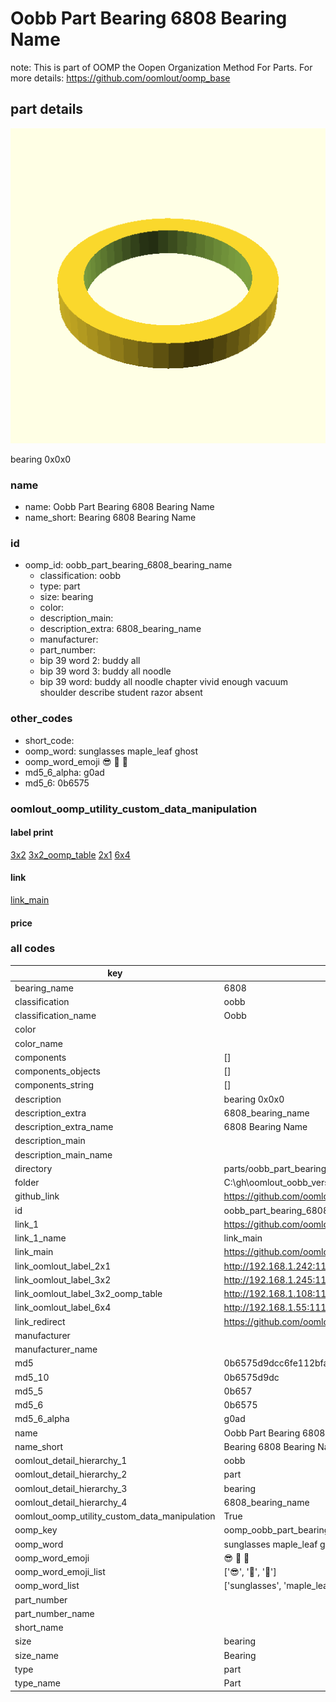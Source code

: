 # Oobb Part Bearing 6808 Bearing Name  

note: This is part of OOMP the Oopen Organization Method For Parts. For more details: https://github.com/oomlout/oomp_base

##  part details
  

[![](3dpr.png)](3dpr.png)

bearing 0x0x0



### name
* name: Oobb Part Bearing 6808 Bearing Name
* name_short: Bearing 6808 Bearing Name
### id
* oomp_id: oobb_part_bearing_6808_bearing_name
  * classification: oobb
  * type: part
  * size: bearing
  * color: 
  * description_main: 
  * description_extra: 6808_bearing_name
  * manufacturer: 
  * part_number: 
  * bip 39 word 2: buddy all
  * bip 39 word 3: buddy all noodle
  * bip 39 word: buddy all noodle chapter vivid enough vacuum shoulder describe student razor absent

### other_codes
* short_code: 
* oomp_word: sunglasses maple_leaf ghost
* oomp_word_emoji :sunglasses: :maple_leaf: :ghost:
* md5_6_alpha: g0ad
* md5_6: 0b6575






### oomlout_oomp_utility_custom_data_manipulation
#### label print
[3x2](http://192.168.1.245:1112/?label=oomp%20g0ad)
[3x2_oomp_table](http://192.168.1.108:1112/?label=oomp%20g0ad)
[2x1](http://192.168.1.242:1112/?label=oomp%20g0ad)
[6x4](http://192.168.1.55:1112/?label=oomp%20g0ad)    

#### link

[link_main](https://github.com/oomlout/oomlout_oobb_version_4_generated_parts/tree/main/navigation_oomp/oobb/part/bearing//6808_bearing_name/part)                              

#### price







### all codes 
| key | value |  
| --- | --- |  
| bearing_name | 6808 |  
| classification | oobb |  
| classification_name | Oobb |  
| color |  |  
| color_name |  |  
| components | [] |  
| components_objects | [] |  
| components_string | [] |  
| description | bearing 0x0x0 |  
| description_extra | 6808_bearing_name |  
| description_extra_name | 6808 Bearing Name |  
| description_main |  |  
| description_main_name |  |  
| directory | parts/oobb_part_bearing_6808_bearing_name |  
| folder | C:\gh\oomlout_oobb_version_4_generated_parts\parts\oobb_part_bearing_6808_bearing_name |  
| github_link | https://github.com/oomlout/oomlout_oomp_part_src/tree/main/parts/oobb_part_bearing_6808_bearing_name |  
| id | oobb_part_bearing_6808_bearing_name |  
| link_1 | https://github.com/oomlout/oomlout_oobb_version_4_generated_parts/tree/main/navigation_oomp/oobb/part/bearing//6808_bearing_name/part |  
| link_1_name | link_main |  
| link_main | https://github.com/oomlout/oomlout_oobb_version_4_generated_parts/tree/main/navigation_oomp/oobb/part/bearing//6808_bearing_name/part |  
| link_oomlout_label_2x1 | http://192.168.1.242:1112/?label=oomp%20g0ad |  
| link_oomlout_label_3x2 | http://192.168.1.245:1112/?label=oomp%20g0ad |  
| link_oomlout_label_3x2_oomp_table | http://192.168.1.108:1112/?label=oomp%20g0ad |  
| link_oomlout_label_6x4 | http://192.168.1.55:1112/?label=oomp%20g0ad |  
| link_redirect | https://github.com/oomlout/oomlout_oobb_version_4_generated_parts/tree/main/parts/hardware_bearing_6808 |  
| manufacturer |  |  
| manufacturer_name |  |  
| md5 | 0b6575d9dcc6fe112bfa92672c0198eb |  
| md5_10 | 0b6575d9dc |  
| md5_5 | 0b657 |  
| md5_6 | 0b6575 |  
| md5_6_alpha | g0ad |  
| name | Oobb Part Bearing 6808 Bearing Name |  
| name_short | Bearing 6808 Bearing Name |  
| oomlout_detail_hierarchy_1 | oobb |  
| oomlout_detail_hierarchy_2 | part |  
| oomlout_detail_hierarchy_3 | bearing |  
| oomlout_detail_hierarchy_4 | 6808_bearing_name |  
| oomlout_oomp_utility_custom_data_manipulation | True |  
| oomp_key | oomp_oobb_part_bearing_6808_bearing_name |  
| oomp_word | sunglasses maple_leaf ghost |  
| oomp_word_emoji | :sunglasses: :maple_leaf: :ghost: |  
| oomp_word_emoji_list | [':sunglasses:', ':maple_leaf:', ':ghost:'] |  
| oomp_word_list | ['sunglasses', 'maple_leaf', 'ghost'] |  
| part_number |  |  
| part_number_name |  |  
| short_name |  |  
| size | bearing |  
| size_name | Bearing |  
| type | part |  
| type_name | Part |  
